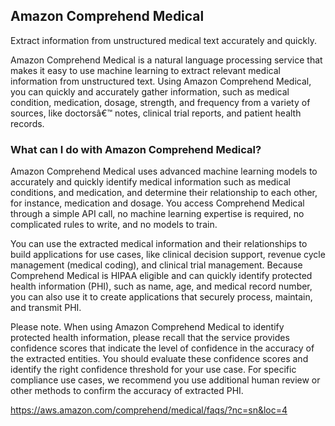 ## Amazon Comprehend Medical

Extract information from unstructured medical text accurately and quickly.

Amazon Comprehend Medical is a natural language processing service that makes it easy to use machine learning to extract relevant medical information from unstructured text. Using Amazon Comprehend Medical, you can quickly and accurately gather information, such as medical condition, medication, dosage, strength, and frequency from a variety of sources, like doctorsâ€™ notes, clinical trial reports, and patient health records.


### What can I do with Amazon Comprehend Medical?

Amazon Comprehend Medical uses advanced machine learning models to accurately and quickly identify medical information such as medical conditions, and medication, and determine their relationship to each other, for instance, medication and dosage. You access Comprehend Medical through a simple API call, no machine learning expertise is required, no complicated rules to write, and no models to train.

You can use the extracted medical information and their relationships to build applications for use cases, like clinical decision support, revenue cycle management (medical coding), and clinical trial management. Because Comprehend Medical is HIPAA eligible and can quickly identify protected health information (PHI), such as name, age, and medical record number, you can also use it to create applications that securely process, maintain, and transmit PHI.

Please note. When using Amazon Comprehend Medical to identify protected health information, please recall that the service provides confidence scores that indicate the level of confidence in the accuracy of the extracted entities. You should evaluate these confidence scores and identify the right confidence threshold for your use case. For specific compliance use cases, we recommend you use additional human review or other methods to confirm the accuracy of extracted PHI.

https://aws.amazon.com/comprehend/medical/faqs/?nc=sn&loc=4
